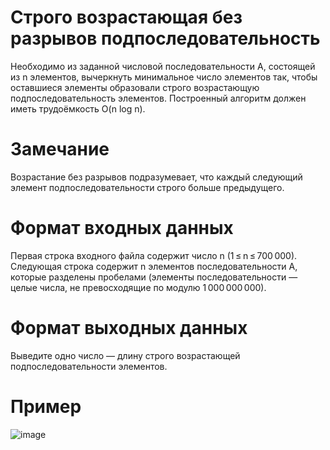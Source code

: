 # Строго возрастающая без разрывов подпоследовательность
Необходимо из заданной числовой последовательности A, состоящей из n элементов, вычеркнуть минимальное число элементов так, чтобы оставшиеся элементы образовали строго возрастающую подпоследовательность элементов. Построенный алгоритм должен иметь трудоёмкость O(n log n).

# Замечание 
Возрастание без разрывов подразумевает, что каждый следующий элемент подпоследовательности строго больше предыдущего.
# Формат входных данных
Первая строка входного файла содержит число n (1 ≤ n ≤ 700 000). Следующая строка содержит n элементов последовательности A, которые разделены пробелами (элементы последовательности — целые числа, не превосходящие по модулю 1 000 000 000).
# Формат выходных данных
Выведите одно число — длину строго возрастающей подпоследовательности элементов.
# Пример
![image](https://user-images.githubusercontent.com/116422832/202836941-8ced60fa-3cb9-4004-baee-009d998bed1c.png)
